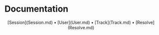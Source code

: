 Documentation
=============

<p align="center">
[Session](Session.md) &bull; [User](User.md) &bull; [Track](Track.md) &bull; [Resolve](Resolve.md)
</div>